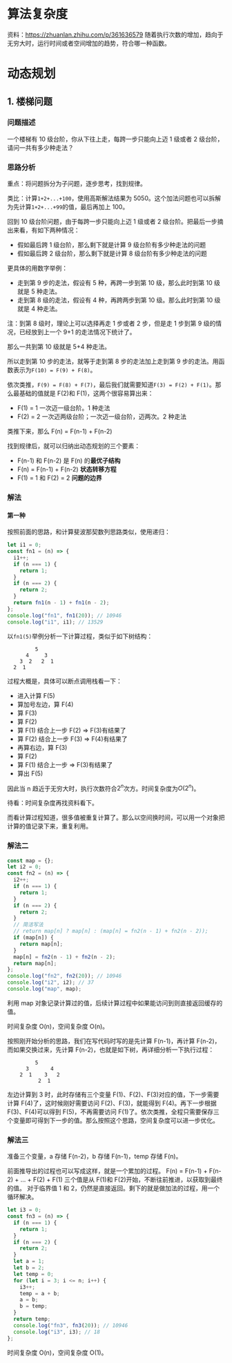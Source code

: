 # 算法复杂度

资料：https://zhuanlan.zhihu.com/p/361636579
随着执行次数的增加，趋向于无穷大时，运行时间或者空间增加的趋势，符合哪一种函数。

# 动态规划

## 1. 楼梯问题

### 问题描述

一个楼梯有 10 级台阶，你从下往上走，每跨一步只能向上迈 1 级或者 2 级台阶，请问一共有多少种走法？

### 思路分析

重点：将问题拆分为子问题，逐步思考，找到规律。

类比：计算`1+2+...+100`，使用高斯解法结果为 5050。这个加法问题也可以拆解为先计算`1+2+...+99`的值，最后再加上 100。

回到 10 级台阶问题，由于每跨一步只能向上迈 1 级或者 2 级台阶。把最后一步摘出来看，有如下两种情况：

- 假如最后跨 1 级台阶，那么剩下就是计算 9 级台阶有多少种走法的问题
- 假如最后跨 2 级台阶，那么剩下就是计算 8 级台阶有多少种走法的问题

更具体的用数字举例：

- 走到第 9 步的走法，假设有 5 种，再跨一步到第 10 级，那么此时到第 10 级就是 5 种走法。
- 走到第 8 级的走法，假设有 4 种，再跨两步到第 10 级。那么此时到第 10 级就是 4 种走法。

注：到第 8 级时，理论上可以选择再走 1 步或者 2 步，但是走 1 步到第 9 级的情况，已经放到上一个 9+1 的走法情况下统计了。

那么一共到第 10 级就是 5+4 种走法。

所以走到第 10 步的走法，就等于走到第 8 步的走法加上走到第 9 步的走法。用函数表示为`F(10) = F(9) + F(8)`。

依次类推，`F(9) = F(8) + F(7)`，最后我们就需要知道`F(3) = F(2) + F(1)`。那么最基础的值就是 F(2)和 F(1)，这两个很容易算出来：

- F(1) = 1 一次迈一级台阶。1 种走法
- F(2) = 2 一次迈两级台阶；一次迈一级台阶，迈两次。2 种走法

类推下来，那么 F(n) = F(n-1) + F(n-2)

找到规律后，就可以归纳出动态规划的三个要素：

- F(n-1) 和 F(n-2) 是 F(n) 的**最优子结构**
- F(n) = F(n-1) + F(n-2) **状态转移方程**
- F(1) = 1 和 F(2) = 2 **问题的边界**

### 解法

#### 第一种

按照前面的思路，和计算斐波那契数列思路类似，使用递归：

```js
let i1 = 0;
const fn1 = (n) => {
  i1++;
  if (n === 1) {
    return 1;
  }
  if (n === 2) {
    return 2;
  }
  return fn1(n - 1) + fn1(n - 2);
};
console.log("fn1", fn1(20)); // 10946
console.log("i1", i1); // 13529
```

以`fn1(5)`举例分析一下计算过程，类似于如下树结构：

             5
          4     3
        3  2   2  1
      2  1

过程大概是，具体可以断点调用栈看一下：

- 进入计算 F(5)
- 算加号左边，算 F(4)
- 算 F(3)
- 算 F(2)
- 算 F(1) 结合上一步 F(2) => F(3)有结果了
- 算 F(2) 结合上一步 F(3) => F(4)有结果了
- 再算右边，算 F(3)
- 算 F(2)
- 算 F(1) 结合上一步 => F(3)有结果了
- 算出 F(5)

因此当 n 趋近于无穷大时，执行次数符合$2^n$次方。时间复杂度为$O(2^n)$。

待看：时间复杂度再找资料看下。

而看计算过程知道，很多值被重复计算了。那么以空间换时间，可以用一个对象把计算的值记录下来，重复利用。

### 解法二

```js
const map = {};
let i2 = 0;
const fn2 = (n) => {
  i2++;
  if (n === 1) {
    return 1;
  }
  if (n === 2) {
    return 2;
  }
  // 简洁写法
  // return map[n] ? map[n] : (map[n] = fn2(n - 1) + fn2(n - 2));
  if (map[n]) {
    return map[n];
  }
  map[n] = fn2(n - 1) + fn2(n - 2);
  return map[n];
};
console.log("fn2", fn2(20)); // 10946
console.log("i2", i2); // 37
console.log("map", map);
```

利用 map 对象记录计算过的值，后续计算过程中如果能访问到则直接返回缓存的值。

时间复杂度 O(n)，空间复杂度 O(n)。

按照刚开始分析的思路，我们在写代码时写的是先计算 F(n-1)，再计算 F(n-2)，而如果交换过来，先计算 F(n-2)，也就是如下树，再详细分析一下执行过程：

             5
          3       4
        2  1    3   2
              2  1

左边计算到 3 时，此时存储有三个变量 F(1)、F(2)、F(3)对应的值，下一步需要计算 F(4)了，这时候刚好需要访问 F(2)、F(3)，就能得到 F(4)。再下一步根据 F(3)、F(4)可以得到 F(5)，不再需要访问 F(1)了。依次类推，全程只需要保存三个变量即可得到下一步的值。那么按照这个思路，空间复杂度可以进一步优化。

### 解法三

准备三个变量，a 存储 F(n-2)，b 存储 F(n-1)，temp 存储 F(n)。

前面推导出的过程也可以写成这样，就是一个累加的过程。
F(n) = F(n-1) + F(n-2) + ... + F(2) + F(1)
三个值是从 F(1)和 F(2)开始，不断往前推进，以获取到最终的值。
对于临界值 1 和 2，仍然是直接返回。剩下的就是做加法的过程，用一个循环解决。

```js
let i3 = 0;
const fn3 = (n) => {
  if (n === 1) {
    return 1;
  }
  if (n === 2) {
    return 2;
  }
  let a = 1;
  let b = 2;
  let temp = 0;
  for (let i = 3; i <= n; i++) {
    i3++;
    temp = a + b;
    a = b;
    b = temp;
  }
  return temp;
  console.log("fn3", fn3(20)); // 10946
  console.log("i3", i3); // 18
};
```

时间复杂度 O(n)，空间复杂度 O(1)。

